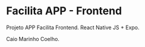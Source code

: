 # Facilita APP - Frontend

Projeto APP Facilita Frontend.
React Native JS + Expo.

Caio Marinho Coelho.
